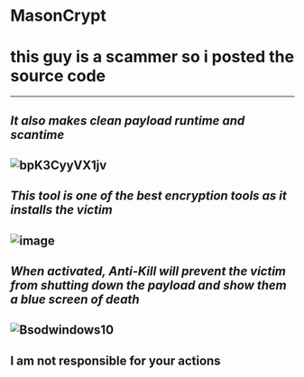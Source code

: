 # **MasonCrypt**
# this guy is a scammer so i posted the source code 
---
***It also makes clean payload runtime and scantime***
---
![bpK3CyyVX1jv](https://github.com/876N/MasonCrypt/assets/133999409/2dd66f93-73b3-43ab-b568-7df539564e17)
---
***This tool is one of the best encryption tools as it installs the victim***
---
![image](https://github.com/876N/MasonCrypt/assets/133999409/e2c7c2d3-3611-4072-928e-243026f4c16a)
---
***When activated, Anti-Kill will prevent the victim from shutting down the payload and show them a blue screen of death***
---
![Bsodwindows10](https://github.com/876N/MasonCrypt/assets/133999409/92285b47-b734-41e0-bd5a-3bd9484e9e98)
---
**I am not responsible for your actions**
---
